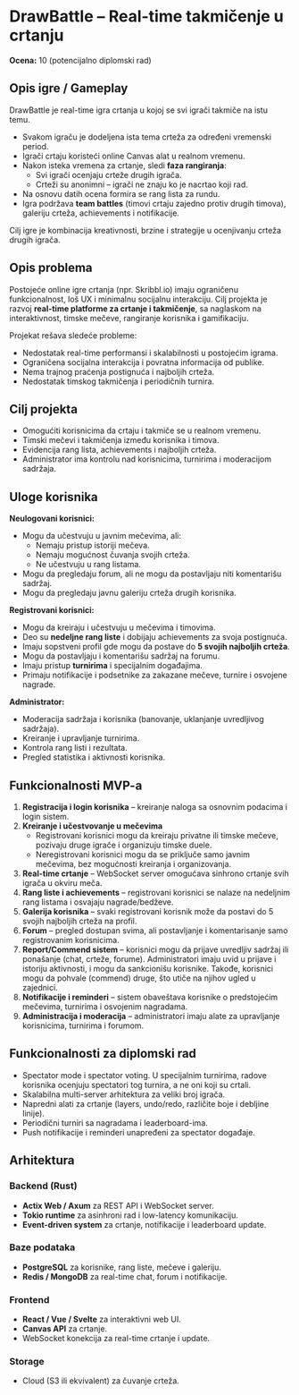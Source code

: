 # DrawBattle – Real-time takmičenje u crtanju

**Ocena:** 10 (potencijalno diplomski rad)

## Opis igre / Gameplay

DrawBattle je real-time igra crtanja u kojoj se svi igrači takmiče na istu temu.  

- Svakom igraču je dodeljena ista tema crteža za određeni vremenski period.  
- Igrači crtaju koristeći online Canvas alat u realnom vremenu.  
- Nakon isteka vremena za crtanje, sledi **faza rangiranja**:  
  - Svi igrači ocenjaju crteže drugih igrača.  
  - Crteži su anonimni – igrači ne znaju ko je nacrtao koji rad.  
- Na osnovu datih ocena formira se rang lista za rundu.  
- Igra podržava **team battles** (timovi crtaju zajedno protiv drugih timova), galeriju crteža, achievements i notifikacije.  

Cilj igre je kombinacija kreativnosti, brzine i strategije u ocenjivanju crteža drugih igrača.

## Opis problema

Postojeće online igre crtanja (npr. Skribbl.io) imaju ograničenu funkcionalnost, loš UX i minimalnu socijalnu interakciju. Cilj projekta je razvoj **real-time platforme za crtanje i takmičenje**, sa naglaskom na interaktivnost, timske mečeve, rangiranje korisnika i gamifikaciju.

Projekat rešava sledeće probleme:  
- Nedostatak real-time performansi i skalabilnosti u postojećim igrama.  
- Ograničena socijalna interakcija i povratna informacija od publike.  
- Nema trajnog praćenja postignuća i najboljih crteža.  
- Nedostatak timskog takmičenja i periodičnih turnira.

## Cilj projekta

- Omogućiti korisnicima da crtaju i takmiče se u realnom vremenu.  
- Timski mečevi i takmičenja između korisnika i timova.  
- Evidencija rang lista, achievements i najboljih crteža.  
- Administrator ima kontrolu nad korisnicima, turnirima i moderacijom sadržaja.  

## Uloge korisnika

**Neulogovani korisnici:**  
- Mogu da učestvuju u javnim mečevima, ali:  
  - Nemaju pristup istoriji mečeva.  
  - Nemaju mogućnost čuvanja svojih crteža.  
  - Ne učestvuju u rang listama.
- Mogu da pregledaju forum, ali ne mogu da postavljaju niti komentarišu sadržaj.  
- Mogu da pregledaju javnu galeriju crteža drugih korisnika.  

**Registrovani korisnici:**  
- Mogu da kreiraju i učestvuju u mečevima i timovima.  
- Deo su **nedeljne rang liste** i dobijaju achievements za svoja postignuća.  
- Imaju sopstveni profil gde mogu da postave do **5 svojih najboljih crteža**.  
- Mogu da postavljaju i komentarišu sadržaj na forumu.  
- Imaju pristup **turnirima** i specijalnim događajima.  
- Primaju notifikacije i podsetnike za zakazane mečeve, turnire i osvojene nagrade.  

**Administrator:**  
- Moderacija sadržaja i korisnika (banovanje, uklanjanje uvredljivog sadržaja).  
- Kreiranje i upravljanje turnirima.  
- Kontrola rang listi i rezultata.  
- Pregled statistika i aktivnosti korisnika.  


## Funkcionalnosti MVP-a

1. **Registracija i login korisnika** – kreiranje naloga sa osnovnim podacima i login sistem.  
2. **Kreiranje i učestvovanje u mečevima**  
   - Registrovani korisnici mogu da kreiraju privatne ili timske mečeve, pozivaju druge igrače i organizuju timske duele.  
   - Neregistrovani korisnici mogu da se priključe samo javnim mečevima, bez mogućnosti kreiranja i organizovanja.  
3. **Real-time crtanje** – WebSocket server omogućava sinhrono crtanje svih igrača u okviru meča.  
4. **Rang liste i achievements** – registrovani korisnici se nalaze na nedeljnim rang listama i osvajaju nagrade/bedževe.  
5. **Galerija korisnika** – svaki registrovani korisnik može da postavi do 5 svojih najboljih crteža na profil.  
6. **Forum** – pregled dostupan svima, ali postavljanje i komentarisanje samo registrovanim korisnicima.  
7. **Report/Commend sistem** – korisnici mogu da prijave uvredljiv sadržaj ili ponašanje (chat, crteže, forume). Administratori imaju uvid u prijave i istoriju aktivnosti, i mogu da sankcionišu korisnike. Takođe, korisnici mogu da pohvale (commend) druge, što utiče na njihov ugled u zajednici.
8. **Notifikacije i reminderi** – sistem obaveštava korisnike o predstojećim mečevima, turnirima i osvojenim nagradama.  
9. **Administracija i moderacija** – administratori imaju alate za upravljanje korisnicima, turnirima i forumom.  

## Funkcionalnosti za diplomski rad

- Spectator mode i spectator voting. U specijalnim turnirima, radove korisnika ocenjuju spectatori tog turnira, a ne oni koji su crtali.  
- Skalabilna multi-server arhitektura za veliki broj igrača.  
- Napredni alati za crtanje (layers, undo/redo, različite boje i debljine linije).  
- Periodični turniri sa nagradama i leaderboard-ima.  
- Push notifikacije i reminderi unapređeni za spectator događaje.  

## Arhitektura

### Backend (Rust)
- **Actix Web / Axum** za REST API i WebSocket server.  
- **Tokio runtime** za asinhroni rad i low-latency komunikaciju.  
- **Event-driven system** za crtanje, notifikacije i leaderboard update.  

### Baze podataka
- **PostgreSQL** za korisnike, rang liste, mečeve i galeriju.  
- **Redis / MongoDB** za real-time chat, forum i notifikacije.  

### Frontend
- **React / Vue / Svelte** za interaktivni web UI.  
- **Canvas API** za crtanje.  
- WebSocket konekcija za real-time crtanje i update.

### Storage
- Cloud (S3 ili ekvivalent) za čuvanje crteža.  